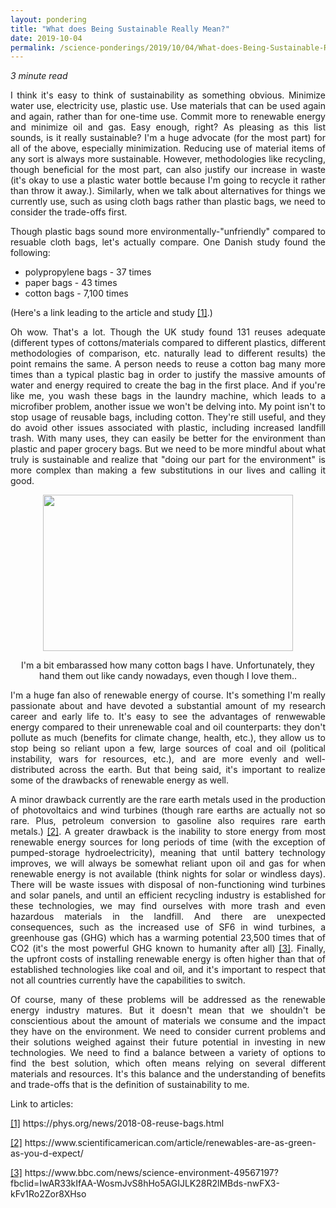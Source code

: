 ```yaml
---
layout: pondering
title: "What does Being Sustainable Really Mean?"
date: 2019-10-04
permalink: /science-ponderings/2019/10/04/What-does-Being-Sustainable-Really-Mean
---
```


<em>3 minute read</em>

<p align="justify">I think it's easy to think of sustainability as something obvious. Minimize water use, electricity use, plastic use.
Use materials that can be used again and again, rather than for one-time use. Commit more to renewable energy and minimize oil and gas. 
Easy enough, right? As pleasing as this list sounds, is it really sustainable? I'm a huge advocate (for the most part) for all of the above, 
especially minimization. Reducing use of material items of any sort is always more sustainable. However, methodologies like recycling,
though beneficial for the most part, can also justify our increase in waste (it's okay to use a plastic water bottle because I'm 
going to recycle it rather than throw it away.). Similarly, when we talk about alternatives 
for things we currently use, such as using cloth bags rather than plastic bags, we need to consider the trade-offs first.</p>

<p align="justify">Though plastic bags sound more environmentally-"unfriendly" compared to resuable cloth bags, let's actually compare.
One Danish study found the following:</p>

<ul>
  <li>polypropylene bags - 37 times</li>
  <li>paper bags - 43 times</li>
  <li>cotton bags - 7,100 times</li>
</ul>

<p align="justify">(Here's a link leading to the article and study <a href="https://phys.org/news/2018-08-reuse-bags.html">[1]</a>.)</p>

<p align="justify">Oh wow. That's a lot. Though the UK study found 131 reuses adequate (different types of cottons/materials
compared to different plastics, different methodologies of comparison, etc. naturally lead to different results)
the point remains the same. A person needs to 
reuse a cotton bag many more times than a typical plastic bag in order to justify the massive amounts of water and energy required to
create the bag in the first place. And if you're like me, you wash these bags in the laundry machine, which leads to a microfiber
problem, another issue we won't be delving into. My point isn't to stop usage of reusable bags, including cotton. They're still
useful, and they do avoid other issues associated with plastic, including increased landfill trash. With many uses, they can easily
be better for the environment than plastic and paper grocery bags. But we need to be more mindful
about what truly is sustainable and realize that "doing our part for the environment" is more complex than making a few substitutions
in our lives and calling it good.</p>

<figure><center><img src="https://rebeccapwong.github.io/images/cloth_bags.jpg" style="width: 400px; height: 250px"/></center></figure>
<figcaption><center>I'm a bit embarassed how many cotton bags I have. Unfortunately, they hand them out like candy nowadays, even though I love them..</center></figcaption>
<p></p>

<p align="justify">I'm a huge fan also of renewable energy of course. It's something I'm really passionate about and have devoted a 
substantial amount of my research career and early life to. It's easy to see the advantages of renwewable energy compared
to their unrenewable coal and oil counterparts: they don't pollute as much (benefits for climate change, health, etc.), they allow us to
stop being so reliant upon a few, large sources of coal and oil (political instability, wars for resources, etc.), and are more evenly and 
well-distributed across the earth. But that being said, it's important to realize some of the drawbacks of renewable
energy as well.</p>

<p align="justify">A minor drawback currently are the rare earth metals used in the production of photovoltaics and wind turbines (though
rare earths are actually not so rare. Plus, petroleum conversion to gasoline also requires rare earth metals.) <a href="https://www.scientificamerican.com/article/renewables-are-as-green-as-you-d-expect/">[2]</a>. A greater
drawback is the inability to store energy from most renewable energy sources for long periods of time (with the exception of 
pumped-storage hydroelectricity), meaning that until battery technology improves, we will always be somewhat reliant upon oil and gas
for when renewable energy is not available (think nights for solar or windless days). There will be waste issues with
disposal of non-functioning wind turbines and solar panels, and until an efficient recycling industry is established for these technologies,
we may find ourselves with more trash and even hazardous materials in the landfill. And there are unexpected consequences, such as the increased use of
SF6 in wind turbines, a greenhouse gas (GHG) which has a warming potential 23,500 times that of CO2 (it's the most powerful GHG known to humanity
after all) <a href="https://www.bbc.com/news/science-environment-49567197?fbclid=IwAR33kIfAA-WosmJvS8hHo5AGIJLK28R2lMBds-nwFX3
-kFv1Ro2Zor8XHso">[3]</a>. Finally, the upfront costs of installing renewable
energy is often higher than that of established technologies like coal and oil, and it's important to respect that not all countries 
currently have the capabilities to switch.</p> 

<p align="justify">Of course, many of these problems will be addressed as the renewable energy industry matures. But it doesn't mean
that we shouldn't be conscientious about the amount of materials we consume and the impact they have on the environment.
We need to consider current problems and their solutions weighed against their future potential in investing in new technologies.
We need to find a balance between a variety of options to find the best solution, which often means relying on several different 
materials and resources. It's this 
balance and the understanding of benefits and trade-offs that is the definition of sustainability to me.</p>

<p>Link to articles:</p>
<p><a href="https://phys.org/news/2018-08-reuse-bags.html">[1]</a> https://phys.org/news/2018-08-reuse-bags.html</p>
<p><a href="https://www.scientificamerican.com/article/renewables-are-as-green-as-you-d-expect/">[2]</a> https://www.scientificamerican.com/article/renewables-are-as-green-as-you-d-expect/</p>
<p><a href="https://www.bbc.com/news/science-environment-49567197?fbclid=IwAR33kIfAA-WosmJvS8hHo5AGIJLK28R2lMBds-nwFX3
-kFv1Ro2Zor8XHso">[3]</a> https://www.bbc.com/news/science-environment-49567197?fbclid=IwAR33kIfAA-WosmJvS8hHo5AGIJLK28R2lMBds-nwFX3-kFv1Ro2Zor8XHso</p>
